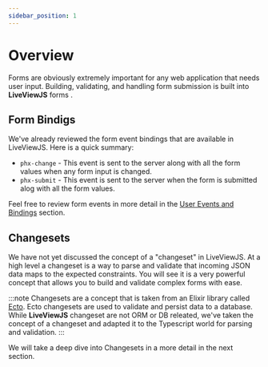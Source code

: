 ```yaml
---
sidebar_position: 1
---
```


# Overview

Forms are obviously extremely important for any web application that needs user input. Building, validating, and
handling form submission is built into **LiveViewJS** forms .

## Form Bindigs

We've already reviewed the form event bindings that are available in LiveViewJS. Here is a quick summary:

- `phx-change` - This event is sent to the server along with all the form values when any form input is changed.
- `phx-submit` - This event is sent to the server when the form is submitted alog with all the form values.

Feel free to review form events in more detail in the
[User Events and Bindings](/docs/user-events-slash-bindings/overview) section.

## Changesets

We have not yet discussed the concept of a "changeset" in LiveViewJS. At a high level a changeset is a way to parse and
validate that incoming JSON data maps to the expected constraints. You will see it is a very powerful concept that
allows you to build and validate complex forms with ease.

:::note Changesets are a concept that is taken from an Elixir library called
[Ecto](https://hexdocs.pm/ecto/Ecto.Changeset.html). Ecto changesets are used to validate and persist data to a
database. While **LiveViewJS** changeset are not ORM or DB releated, we've taken the concept of a changeset and adapted
it to the Typescript world for parsing and validation. :::

We will take a deep dive into Changesets in a more detail in the next section.
